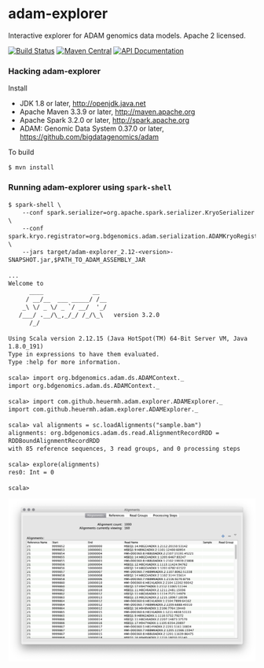 # adam-explorer
Interactive explorer for ADAM genomics data models.  Apache 2 licensed.

[![Build Status](https://travis-ci.org/heuermh/adam-explorer.svg?branch=master)](https://travis-ci.org/heuermh/adam-explorer)
[![Maven Central](https://img.shields.io/maven-central/v/com.github.heuermh.adamexplorer/adam-explorer_2.12.svg?maxAge=600)](http://search.maven.org/#search%7Cga%7C1%7Ccom.github.heuermh.adamexplorer)
[![API Documentation](http://javadoc.io/badge/com.github.heuermh.adamexplorer/adam-explorer_2.12.svg?color=brightgreen&label=scaladoc)](http://javadoc.io/doc/com.github.heuermh.adamexplorer/adam-explorer)


### Hacking adam-explorer

Install

 * JDK 1.8 or later, http://openjdk.java.net
 * Apache Maven 3.3.9 or later, http://maven.apache.org
 * Apache Spark 3.2.0 or later, http://spark.apache.org
 * ADAM: Genomic Data System 0.37.0 or later, https://github.com/bigdatagenomics/adam


To build

    $ mvn install


### Running adam-explorer using ```spark-shell```

```
$ spark-shell \
    --conf spark.serializer=org.apache.spark.serializer.KryoSerializer \
    --conf spark.kryo.registrator=org.bdgenomics.adam.serialization.ADAMKryoRegistrator \
    --jars target/adam-explorer_2.12-<version>-SNAPSHOT.jar,$PATH_TO_ADAM_ASSEMBLY_JAR

...
Welcome to
      ____              __
     / __/__  ___ _____/ /__
    _\ \/ _ \/ _ `/ __/  '_/
   /___/ .__/\_,_/_/ /_/\_\   version 3.2.0
      /_/

Using Scala version 2.12.15 (Java HotSpot(TM) 64-Bit Server VM, Java 1.8.0_191)
Type in expressions to have them evaluated.
Type :help for more information.

scala> import org.bdgenomics.adam.ds.ADAMContext._
import org.bdgenomics.adam.ds.ADAMContext._

scala> import com.github.heuermh.adam.explorer.ADAMExplorer._
import com.github.heuermh.adam.explorer.ADAMExplorer._

scala> val alignments = sc.loadAlignments("sample.bam")
alignments: org.bdgenomics.adam.ds.read.AlignmentRecordRDD = RDDBoundAlignmentRecordRDD
with 85 reference sequences, 3 read groups, and 0 processing steps

scala> explore(alignments)
res0: Int = 0

scala>
```

![adam-explorer screenshot](https://github.com/heuermh/adam-explorer/raw/master/images/screen-shot.png)
